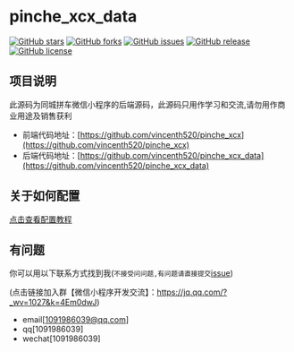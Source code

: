 ﻿# pinche_xcx_data

[![GitHub stars](https://img.shields.io/github/stars/vincenth520/pinche_xcx_data.svg)](https://github.com/vincenth520/pinche_xcx_data/stargazers)
[![GitHub forks](https://img.shields.io/github/forks/vincenth520/pinche_xcx_data.svg)](https://github.com/vincenth520/pinche_xcx_data/network)
[![GitHub issues](https://img.shields.io/github/issues/vincenth520/pinche_xcx_data.svg)](https://github.com/vincenth520/pinche_xcx_data/issues)
[![GitHub release](https://img.shields.io/github/release/vincenth520/pinche_xcx_data.svg)](https://github.com/vincenth520/pinche_xcx_data/releases)
[![GitHub license](https://img.shields.io/badge/license-APACHE2.0-blue.svg)](https://raw.githubusercontent.com/vincenth520/pinche_xcx_data/master/LICENSE)

## 项目说明

此源码为同城拼车微信小程序的后端源码，此源码只用作学习和交流,请勿用作商业用途及销售获利


- 前端代码地址：[https://github.com/vincenth520/pinche_xcx](https://github.com/vincenth520/pinche_xcx)
- 后端代码地址：[https://github.com/vincenth520/pinche_xcx_data](https://github.com/vincenth520/pinche_xcx_data)


## 关于如何配置

[点击查看配置教程](https://github.com/vincenth520/pinche_xcx_data/wiki/%E5%85%B3%E4%BA%8E%E9%85%8D%E7%BD%AE%E5%90%8C%E5%9F%8E%E6%8B%BC%E8%BD%A6%E5%BE%AE%E4%BF%A1%E5%B0%8F%E7%A8%8B%E5%BA%8F%E5%90%8E%E7%AB%AF)



## 有问题
你可以用以下联系方式找到我(`不接受问问题,有问题请直接提交`[issue](https://github.com/vincenth520/pinche_xcx/issues))

(点击链接加入群【微信小程序开发交流】：https://jq.qq.com/?_wv=1027&k=4Em0dwJ)

- email[[1091986039@qq.com](mailto:1091986039@qq.com)]
- qq[1091986039]
- wechat[1091986039]
